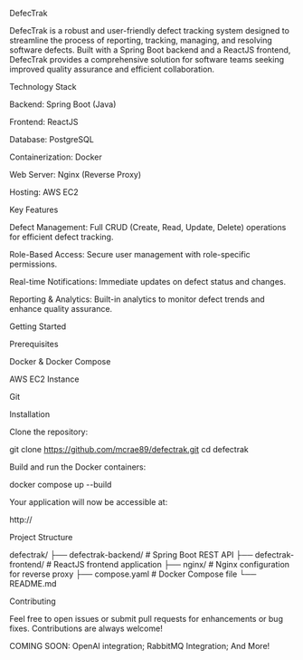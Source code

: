 DefecTrak

DefecTrak is a robust and user-friendly defect tracking system designed to streamline the process of reporting, tracking, managing, and resolving software defects. Built with a Spring Boot backend and a ReactJS frontend, DefecTrak provides a comprehensive solution for software teams seeking improved quality assurance and efficient collaboration.

Technology Stack

Backend: Spring Boot (Java)

Frontend: ReactJS

Database: PostgreSQL

Containerization: Docker

Web Server: Nginx (Reverse Proxy)

Hosting: AWS EC2

Key Features

Defect Management: Full CRUD (Create, Read, Update, Delete) operations for efficient defect tracking.

Role-Based Access: Secure user management with role-specific permissions.

Real-time Notifications: Immediate updates on defect status and changes.

Reporting & Analytics: Built-in analytics to monitor defect trends and enhance quality assurance.

Getting Started

Prerequisites

Docker & Docker Compose

AWS EC2 Instance

Git

Installation

Clone the repository:

git clone https://github.com/mcrae89/defectrak.git
cd defectrak

Build and run the Docker containers:

docker compose up --build

Your application will now be accessible at:

http://<your-ec2-instance-ip>

Project Structure

defectrak/
├── defectrak-backend/       # Spring Boot REST API
├── defectrak-frontend/      # ReactJS frontend application
├── nginx/                   # Nginx configuration for reverse proxy
├── compose.yaml             # Docker Compose file
└── README.md

Contributing

Feel free to open issues or submit pull requests for enhancements or bug fixes. Contributions are always welcome!

COMING SOON:
OpenAI integration;
RabbitMQ Integration;
And More!
